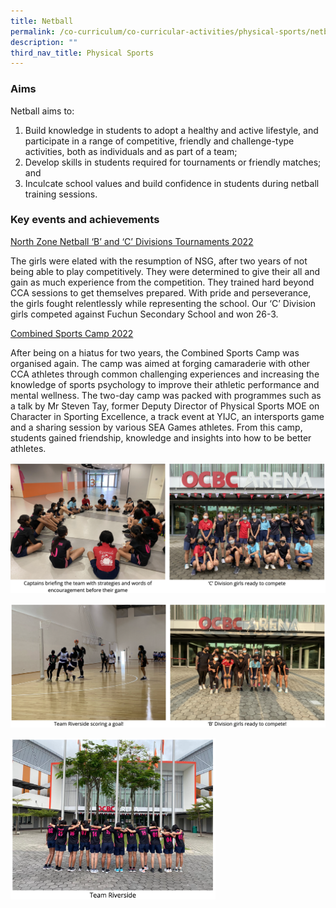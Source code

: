 ```yaml
---
title: Netball
permalink: /co-curriculum/co-curricular-activities/physical-sports/netball/
description: ""
third_nav_title: Physical Sports
---
```

### Aims

Netball aims to:  

1.  Build knowledge in students to adopt a healthy and active lifestyle, and participate in a range of competitive, friendly and challenge-type activities, both as individuals and as part of a team;
2.  Develop skills in students required for tournaments or friendly matches; and
3.  Inculcate school values and build confidence in students during netball training sessions.

### Key events and achievements

<u>North Zone Netball ‘B’ and ‘C’ Divisions Tournaments 2022</u>

The girls were elated with the resumption of NSG, after two years of not being able to play competitively. They were determined to give their all and gain as much experience from the competition. They trained hard beyond CCA sessions to get themselves prepared. With pride and perseverance, the girls fought relentlessly while representing the school. Our ‘C’ Division girls competed against Fuchun Secondary School and won 26-3.

  
<u>Combined Sports Camp 2022</u>

After being on a hiatus for two years, the Combined Sports Camp was organised again. The camp was aimed at forging camaraderie with other CCA athletes through common challenging experiences and increasing the knowledge of sports psychology to improve their athletic performance and mental wellness. The two-day camp was packed with programmes such as a talk by Mr Steven Tay, former Deputy Director of Physical Sports MOE on Character in Sporting Excellence, a track event at YIJC, an intersports game and a sharing session by various SEA Games athletes. From this camp, students gained friendship, knowledge and insights into how to be better athletes.

![](/images/netball-1.png)

![](/images/netball-2.png)

<img style="width:65%" src="/images/netball-3.png">